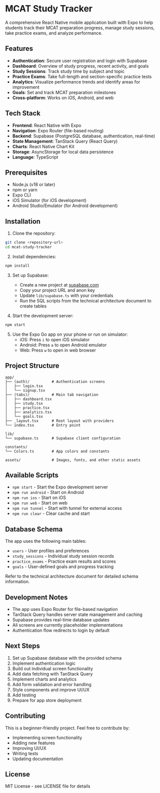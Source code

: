 # MCAT Study Tracker

A comprehensive React Native mobile application built with Expo to help students track their MCAT preparation progress, manage study sessions, take practice exams, and analyze performance.

## Features

- **Authentication**: Secure user registration and login with Supabase
- **Dashboard**: Overview of study progress, recent activity, and goals
- **Study Sessions**: Track study time by subject and topic
- **Practice Exams**: Take full-length and section-specific practice tests
- **Analytics**: Visualize performance trends and identify areas for improvement
- **Goals**: Set and track MCAT preparation milestones
- **Cross-platform**: Works on iOS, Android, and web

## Tech Stack

- **Frontend**: React Native with Expo
- **Navigation**: Expo Router (file-based routing)
- **Backend**: Supabase (PostgreSQL database, authentication, real-time)
- **State Management**: TanStack Query (React Query)
- **Charts**: React Native Chart Kit
- **Storage**: AsyncStorage for local data persistence
- **Language**: TypeScript

## Prerequisites

- Node.js (v18 or later)
- npm or yarn
- Expo CLI
- iOS Simulator (for iOS development)
- Android Studio/Emulator (for Android development)

## Installation

1. Clone the repository:
```bash
git clone <repository-url>
cd mcat-study-tracker
```

2. Install dependencies:
```bash
npm install
```

3. Set up Supabase:
   - Create a new project at [supabase.com](https://supabase.com)
   - Copy your project URL and anon key
   - Update `lib/supabase.ts` with your credentials
   - Run the SQL scripts from the technical architecture document to create tables

4. Start the development server:
```bash
npm start
```

5. Use the Expo Go app on your phone or run on simulator:
   - iOS: Press `i` to open iOS simulator
   - Android: Press `a` to open Android emulator
   - Web: Press `w` to open in web browser

## Project Structure

```
app/
├── (auth)/          # Authentication screens
│   ├── login.tsx
│   └── signup.tsx
├── (tabs)/          # Main tab navigation
│   ├── dashboard.tsx
│   ├── study.tsx
│   ├── practice.tsx
│   ├── analytics.tsx
│   └── goals.tsx
├── _layout.tsx      # Root layout with providers
└── index.tsx        # Entry point

lib/
└── supabase.ts      # Supabase client configuration

constants/
└── Colors.ts        # App colors and constants

assets/              # Images, fonts, and other static assets
```

## Available Scripts

- `npm start` - Start the Expo development server
- `npm run android` - Start on Android
- `npm run ios` - Start on iOS
- `npm run web` - Start on web
- `npm run tunnel` - Start with tunnel for external access
- `npm run clear` - Clear cache and start

## Database Schema

The app uses the following main tables:
- `users` - User profiles and preferences
- `study_sessions` - Individual study session records
- `practice_exams` - Practice exam results and scores
- `goals` - User-defined goals and progress tracking

Refer to the technical architecture document for detailed schema information.

## Development Notes

- The app uses Expo Router for file-based navigation
- TanStack Query handles server state management and caching
- Supabase provides real-time database updates
- All screens are currently placeholder implementations
- Authentication flow redirects to login by default

## Next Steps

1. Set up Supabase database with the provided schema
2. Implement authentication logic
3. Build out individual screen functionality
4. Add data fetching with TanStack Query
5. Implement charts and analytics
6. Add form validation and error handling
7. Style components and improve UI/UX
8. Add testing
9. Prepare for app store deployment

## Contributing

This is a beginner-friendly project. Feel free to contribute by:
- Implementing screen functionality
- Adding new features
- Improving UI/UX
- Writing tests
- Updating documentation

## License

MIT License - see LICENSE file for details